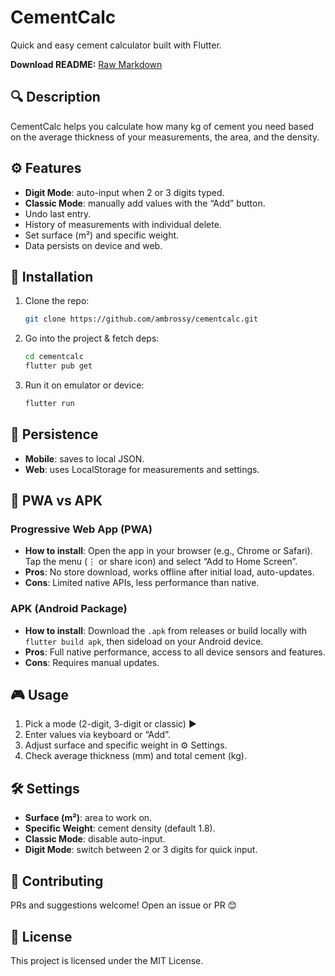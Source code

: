 # CementCalc

Quick and easy cement calculator built with Flutter.

**Download README:** [Raw Markdown](https://raw.githubusercontent.com/ambrossy/cementcalc/main/README.md)

## 🔍 Description

CementCalc helps you calculate how many kg of cement you need based on the average thickness of your measurements, the area, and the density.

## ⚙️ Features

- **Digit Mode**: auto-input when 2 or 3 digits typed.  
- **Classic Mode**: manually add values with the “Add” button.  
- Undo last entry.  
- History of measurements with individual delete.  
- Set surface (m²) and specific weight.  
- Data persists on device and web.  

## 🚀 Installation

1. Clone the repo:  
   ```bash
   git clone https://github.com/ambrossy/cementcalc.git
   ```
2. Go into the project & fetch deps:  
   ```bash
   cd cementcalc
   flutter pub get
   ```
3. Run it on emulator or device:  
   ```bash
   flutter run
   ```

## 💾 Persistence

- **Mobile**: saves to local JSON.  
- **Web**: uses LocalStorage for measurements and settings.  

## 📱 PWA vs APK

### Progressive Web App (PWA)
- **How to install**: Open the app in your browser (e.g., Chrome or Safari). Tap the menu (⋮ or share icon) and select “Add to Home Screen”.  
- **Pros**: No store download, works offline after initial load, auto-updates.  
- **Cons**: Limited native APIs, less performance than native.  

### APK (Android Package)
- **How to install**: Download the `.apk` from releases or build locally with `flutter build apk`, then sideload on your Android device.  
- **Pros**: Full native performance, access to all device sensors and features.  
- **Cons**: Requires manual updates.  

## 🎮 Usage

1. Pick a mode (2-digit, 3-digit or classic) ▶️  
2. Enter values via keyboard or “Add”.  
3. Adjust surface and specific weight in ⚙️ Settings.  
4. Check average thickness (mm) and total cement (kg).  

## 🛠️ Settings

- **Surface (m²)**: area to work on.  
- **Specific Weight**: cement density (default 1.8).  
- **Classic Mode**: disable auto-input.  
- **Digit Mode**: switch between 2 or 3 digits for quick input.  

## 🤝 Contributing

PRs and suggestions welcome! Open an issue or PR 😊

## 📄 License

This project is licensed under the MIT License.
